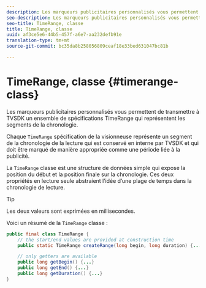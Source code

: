 ```yaml
---
description: Les marqueurs publicitaires personnalisés vous permettent de transmettre à TVSDK un ensemble de spécifications TimeRange qui représentent les segments de la chronologie.
seo-description: Les marqueurs publicitaires personnalisés vous permettent de transmettre à TVSDK un ensemble de spécifications TimeRange qui représentent les segments de la chronologie.
seo-title: TimeRange, classe
title: TimeRange, classe
uuid: af3ce5e6-44b5-457f-a6e7-aa232defb91e
translation-type: tm+mt
source-git-commit: bc35da8b258056809ceaf18e33bed631047bc81b

---
```



# TimeRange, classe {#timerange-class}

Les marqueurs publicitaires personnalisés vous permettent de transmettre à TVSDK un ensemble de spécifications TimeRange qui représentent les segments de la chronologie.

<!--<a id="section_42EB6D62627A424ABA250E3246EFEFC3"></a>-->

Chaque `TimeRange` spécification de la visionneuse représente un segment de la chronologie de la lecture qui est conservé en interne par TVSDK et qui doit être marqué de manière appropriée comme une période liée à la publicité.

La `TimeRange` classe est une structure de données simple qui expose la position du début et la position finale sur la chronologie. Ces deux propriétés en lecture seule abstraient l’idée d’une plage de temps dans la chronologie de lecture.

>[!TIP]
>
>Les deux valeurs sont exprimées en millisecondes.

Voici un résumé de la `TimeRange` classe :

```java
public final class TimeRange {
    // the start/end values are provided at construction time
    public static TimeRange createRange(long begin, long duration) {...} 

    // only getters are available
    public long getBegin() {...} 
    public long getEnd() {...} 
    public long getDuration() {...}
}
```
